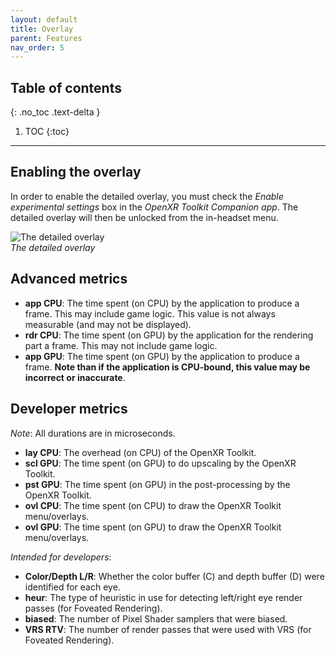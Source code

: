 ```yaml
---
layout: default
title: Overlay
parent: Features
nav_order: 5
---
```


## Table of contents
{: .no_toc .text-delta }

1. TOC
{:toc}

---

## Enabling the overlay

In order to enable the detailed overlay, you must check the _Enable experimental settings_ box in the _OpenXR Toolkit Companion app_. The detailed overlay will then be unlocked from the in-headset menu.

![The detailed overlay](site/detailed-overlay.jpg)<br>
*The detailed overlay*

## Advanced metrics

* **app CPU**: The time spent (on CPU) by the application to produce a frame. This may include game logic. This value is not always measurable (and may not be displayed).
* **rdr CPU**: The time spent (on GPU) by the application for the rendering part a frame. This may not include game logic.
* **app GPU**: The time spent (on GPU) by the application to produce a frame. **Note than if the application is CPU-bound, this value may be incorrect or inaccurate**.

## Developer metrics

_Note_: All durations are in microseconds.

* **lay CPU**: The overhead (on CPU) of the OpenXR Toolkit.
* **scl GPU**: The time spent (on GPU) to do upscaling by the OpenXR Toolkit.
* **pst GPU**: The time spent (on GPU) in the post-processing by the OpenXR Toolkit.
* **ovl CPU**: The time spent (on CPU) to draw the OpenXR Toolkit menu/overlays.
* **ovl GPU**: The time spent (on GPU) to draw the OpenXR Toolkit menu/overlays.

_Intended for developers_:

* **Color/Depth L/R**: Whether the color buffer (C) and depth buffer (D) were identified for each eye.
* **heur**: The type of heuristic in use for detecting left/right eye render passes (for Foveated Rendering).
* **biased**: The number of Pixel Shader samplers that were biased.
* **VRS RTV**: The number of render passes that were used with VRS (for Foveated Rendering).
